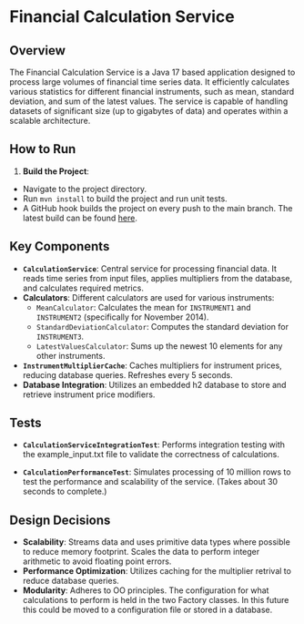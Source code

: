 # Financial Calculation Service

## Overview

The Financial Calculation Service is a Java 17 based application designed to process large volumes of financial time
series data. It efficiently calculates various statistics for different financial instruments, such as mean, standard
deviation, and sum of the latest values. The service is capable of handling datasets of significant size (up to
gigabytes of data) and operates within a scalable architecture.

## How to Run

1. **Build the Project**:

- Navigate to the project directory.
- Run `mvn install` to build the project and run unit tests.
- A GitHub hook builds the project on every push to the main branch. The latest build can be found
  [here](https://github.com/willhumphreys/wipro-financial-instrument-task/actions/workflows/build.yml).

## Key Components

- **`CalculationService`**: Central service for processing financial data. It reads time series from input files,
  applies multipliers from the database, and calculates required metrics.
- **Calculators**: Different calculators are used for various instruments:
  - `MeanCalculator`: Calculates the mean for `INSTRUMENT1` and `INSTRUMENT2` (specifically for November 2014).
  - `StandardDeviationCalculator`: Computes the standard deviation for `INSTRUMENT3`.
  - `LatestValuesCalculator`: Sums up the newest 10 elements for any other instruments.
- **`InstrumentMultiplierCache`**: Caches multipliers for instrument prices, reducing database queries. Refreshes every
  5 seconds.
- **Database Integration**: Utilizes an embedded h2 database to store and retrieve instrument price modifiers.

## Tests

- **`CalculationServiceIntegrationTest`**: Performs integration testing with the example_input.txt file to validate the
  correctness of calculations.

- **`CalculationPerformanceTest`**: Simulates processing of 10 million rows to test the performance and scalability of
  the service. (Takes about 30 seconds to complete.)

## Design Decisions

- **Scalability**: Streams data and uses primitive data types where possible to reduce memory footprint. Scales the data
  to perform integer arithmetic to avoid floating point errors.
- **Performance Optimization**: Utilizes caching for the multiplier retrival to reduce database queries.
- **Modularity**: Adheres to OO principles. The configuration for what calculations to perform is held in the two
  Factory classes. In this future this could be moved to a configuration file or stored in a database.

